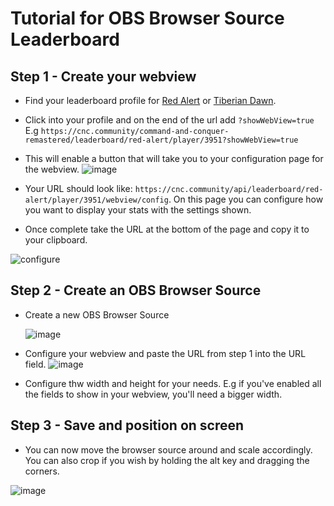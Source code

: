 # Tutorial for OBS Browser Source Leaderboard

## Step 1 - Create your webview

- Find your leaderboard profile for [Red Alert](https://cnc.community/command-and-conquer-remastered/leaderboard/red-alert) or [Tiberian Dawn](https://cnc.community/command-and-conquer-remastered/leaderboard/tiberian-dawn). 

- Click into your profile and on the end of the url add `?showWebView=true`
E.g `https://cnc.community/command-and-conquer-remastered/leaderboard/red-alert/player/3951?showWebView=true`

- This will enable a button that will take you to your configuration page for the webview. 
![image](https://user-images.githubusercontent.com/6104940/90959022-c2ed2880-e48f-11ea-9efe-d8e6219f3830.png)

- Your URL should look like: `https://cnc.community/api/leaderboard/red-alert/player/3951/webview/config`. On this page you can configure how you want to display your stats with the settings shown. 

- Once complete take the URL at the bottom of the page and copy it to your clipboard.

![configure](https://user-images.githubusercontent.com/6104940/90958679-d7c8bc80-e48d-11ea-8904-3ce7abf63e35.png)

## Step 2 - Create an OBS Browser Source
- Create a new OBS Browser Source

  ![image](https://user-images.githubusercontent.com/6104940/90976207-f5039680-e532-11ea-8d47-f664b49ea019.png)

- Configure your webview and paste the URL from step 1 into the URL field.
  ![image](https://user-images.githubusercontent.com/6104940/90976287-b02c2f80-e533-11ea-9536-c797db603440.png)

- Configure thw width and height for your needs. E.g if you've enabled all the fields to show in your webview, you'll need a bigger width.


## Step 3 - Save and position on screen

- You can now move the browser source around and scale accordingly. You can also crop if you wish by holding the alt key and dragging the corners.

![image](https://user-images.githubusercontent.com/6104940/90976330-ff726000-e533-11ea-996c-e54aa09d5be8.png)

